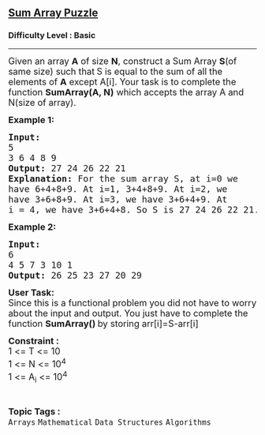 <h2><a href="https://practice.geeksforgeeks.org/problems/sum-array-puzzle/1?page=1&difficulty[]=-1&category[]=Arrays&sortBy=difficulty">Sum Array Puzzle</a></h2><h3>Difficulty Level : Basic</h3><hr><div class="problems_problem_content__Xm_eO"><p><span style="font-size:18px">Given an array <strong>A</strong> of size <strong>N</strong>, construct a Sum Array <strong>S</strong>(of same size) such that<strong> </strong>S is equal to the sum of all the elements of <strong>A</strong> except A[i]. Your task is to complete the function <strong>SumArray(A, N)</strong> which accepts the array A and N(size of array). </span></p>

<p><span style="font-size:18px"><strong>Example 1:</strong></span></p>

<pre><span style="font-size:18px"><strong>Input:</strong></span>
<span style="font-size:18px">5
3 6 4 8 9</span>
<span style="font-size:18px"><strong>Output:</strong> 27 24 26 22 21</span>
<span style="font-size:18px"><strong>Explanation:</strong> For the sum array S, at i=0 we
have 6+4+8+9. At i=1, 3+4+8+9. At i=2, we 
have 3+6+8+9. At i=3, we have 3+6+4+9. At
i = 4, we have 3+6+4+8. So S is 27 24 26 22 21.</span></pre>

<p><strong><span style="font-size:18px">Example 2:</span></strong></p>

<pre><span style="font-size:18px"><strong>Input:</strong></span>
<span style="font-size:18px">6</span>
<span style="font-size:18px">4 5 7 3 10 1</span>
<span style="font-size:18px"><strong>Output:</strong> </span><span style="font-size:18px">26 25 23 27 20 29</span> </pre>

<p><span style="font-size:18px"><strong>User Task:</strong><br>
Since this is a functional problem you did not have to worry about the input and output. You just have to complete the function <strong>SumArray() </strong>by storing arr[i]=S-arr[i]</span></p>

<p><span style="font-size:18px"><strong>Constraint :</strong></span><br>
<span style="font-size:18px">1 &lt;= T &lt;= 10<br>
1 &lt;= N &lt;= 10<sup>4</sup><br>
1 &lt;= A<sub>i</sub> &lt;= 10<sup>4</sup></span></p>
</div><br><p><span style=font-size:18px><strong>Topic Tags : </strong><br><code>Arrays</code>&nbsp;<code>Mathematical</code>&nbsp;<code>Data Structures</code>&nbsp;<code>Algorithms</code>&nbsp;